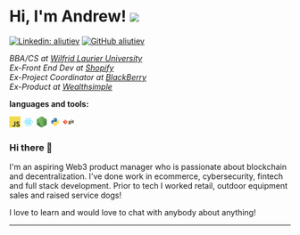 <h1> Hi, I'm Andrew! <img src="https://c.tenor.com/fOjhwb3eEqIAAAAi/quack-duck.gif" width="25"></h1>

[![Linkedin: aliutiev](https://img.shields.io/badge/-liutiev-blue?style=flat-square&logo=Linkedin&logoColor=white&link=https://www.linkedin.com/in/liutiev/)](https://www.linkedin.com/in/liutiev/)
[![GitHub aliutiev](https://img.shields.io/github/followers/aliutiev?label=follow&style=social)](https://github.com/aliutiev)

<p><em>BBA/CS at <a href="https://wlu.ca/">Wilfrid Laurier University</a>
  </br> Ex-Front End Dev at <a href="https://www.shopify.com/">Shopify</a> 
  </br> 
  Ex-Project Coordinator at <a href="https://near.org/">BlackBerry</a>
  </br>
  Ex-Product at <a href="https://near.org/">Wealthsimple</a>
</em></p>



**languages and tools:**  

<code><img height="20" src="https://raw.githubusercontent.com/github/explore/80688e429a7d4ef2fca1e82350fe8e3517d3494d/topics/javascript/javascript.png"></code>
<code><img height="20" src="https://raw.githubusercontent.com/github/explore/80688e429a7d4ef2fca1e82350fe8e3517d3494d/topics/react/react.png"></code>
<code><img height="20" src="https://raw.githubusercontent.com/github/explore/80688e429a7d4ef2fca1e82350fe8e3517d3494d/topics/nodejs/nodejs.png"></code>
<code><img height="20" src="https://raw.githubusercontent.com/github/explore/80688e429a7d4ef2fca1e82350fe8e3517d3494d/topics/python/python.png"></code>
<code><img height="20" src="https://raw.githubusercontent.com/github/explore/80688e429a7d4ef2fca1e82350fe8e3517d3494d/topics/git/git.png"></code>
### Hi there 👋

I'm an aspiring Web3 product manager who is passionate about blockchain and decentralization. I've done work in ecommerce, cybersecurity, fintech and full stack development. Prior to tech I worked retail, outdoor equipment sales and raised service dogs! 

I love to learn and would love to chat with anybody about anything! 

-------

<!--

  </br>
  DevRel Engineer at <a href="https://near.org/">NEAR Protocol</a>
  </br>
  Co-Founder at <a href="https://fayyr.com/">FAYYR </a>


**aliutiev/aliutiev** is a ✨ _special_ ✨ repository because its `README.md` (this file) appears on your GitHub profile.

Here are some ideas to get you started:

- 🔭 I’m currently working on ...
- 🌱 I’m currently learning ...
- 👯 I’m looking to collaborate on ...
- 🤔 I’m looking for help with ...
- 💬 Ask me about ...
- 📫 How to reach me: ...
- 😄 Pronouns: ...
- ⚡ Fun fact: ...

<code><img height="20" src="https://raw.githubusercontent.com/github/explore/80688e429a7d4ef2fca1e82350fe8e3517d3494d/topics/csharp/csharp.png"></code>
<code><img height="20" src="https://raw.githubusercontent.com/github/explore/80688e429a7d4ef2fca1e82350fe8e3517d3494d/topics/rust/rust.png"></code>
-->
